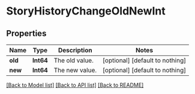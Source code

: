 # StoryHistoryChangeOldNewInt


## Properties
Name | Type | Description | Notes
------------ | ------------- | ------------- | -------------
**old** | **Int64** | The old value. | [optional] [default to nothing]
**new** | **Int64** | The new value. | [optional] [default to nothing]


[[Back to Model list]](../README.md#models) [[Back to API list]](../README.md#api-endpoints) [[Back to README]](../README.md)


